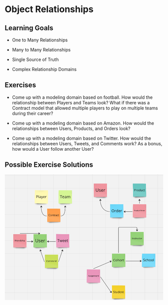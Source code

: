 # Object Relationships

## Learning Goals

- One to Many Relationships

- Many to Many Relationships

- Single Source of Truth

- Complex Relationship Domains

## Exercises

- Come up with a modeling domain based on football. How would the relationship between Players and Teams look? What if there was a Contract model that allowed multiple players to play on multiple teams during their career?

- Come up with a modeling domain based on Amazon. How would the relationships between Users, Products, and Orders look?

- Come up with a modeling domain based on Twitter. How would the relationships between Users, Tweets, and Comments work? As a bonus, how would a User follow another User?

## Possible Exercise Solutions

!["screenshot of examples"](examples.png)